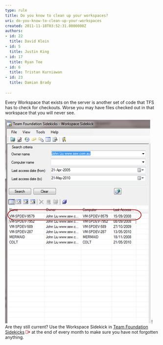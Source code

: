 ```yaml
---
type: rule
title: Do you know to clean up your workspaces?
uri: do-you-know-to-clean-up-your-workspaces
created: 2011-11-18T03:52:31.0000000Z
authors:
- id: 22
  title: David Klein
- id: 5
  title: Justin King
- id: 17
  title: Ryan Tee
- id: 6
  title: Tristan Kurniawan
- id: 23
  title: Damian Brady

---
```


Every Workspace that exists on the server is another set of code that TFS has to check for checkouts. Worse you may have files checked out in that workspace that you will never see. 

![ John has not accessed many of these workspaces in years](WorkspaceStatus.jpg)
! Are they still current? 
Use the Workspace Sidekick in [Team Foundation Sidekicks](http://www.attrice.info/cm/tfs/index.htm) 
![](../../assets/external.gif "You are now leaving SSW") at the end of every month to make sure you have not forgotten anything.
